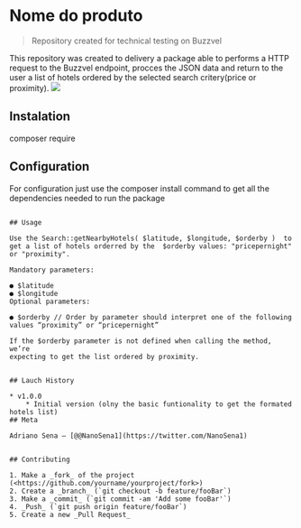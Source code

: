 # Nome do produto
> Repository created for technical testing on Buzzvel


This repository was created to delivery a package able to performs a HTTP request to the Buzzvel endpoint, procces the JSON data and return to the user a list of hotels ordered by the selected search critery(price or proximity). 
![](../header.png)

## Instalation 

composer require 

## Configuration 

For configuration just use the composer install command to get all the dependencies needed to run the package

```

## Usage

Use the Search::getNearbyHotels( $latitude, $longitude, $orderby )  to get a list of hotels orderred by the  $orderby values: "pricepernight" or "proximity". 

Mandatory parameters:

● $latitude
● $longitude
Optional parameters:

● $orderby // Order by parameter should interpret one of the following
values “proximity” or “pricepernight”

If the $orderby parameter is not defined when calling the method, we’re
expecting to get the list ordered by proximity.


## Lauch History 

* v1.0.0
    * Initial version (olny the basic funtionality to get the formated hotels list)
## Meta

Adriano Sena – [@@NanoSena1](https://twitter.com/NanoSena1)


## Contributing

1. Make a _fork_ of the project (<https://github.com/yourname/yourproject/fork>)
2. Create a _branch_ (`git checkout -b feature/fooBar`)
3. Make a _commit_ (`git commit -am 'Add some fooBar'`)
4. _Push_ (`git push origin feature/fooBar`)
5. Create a new _Pull Request_
